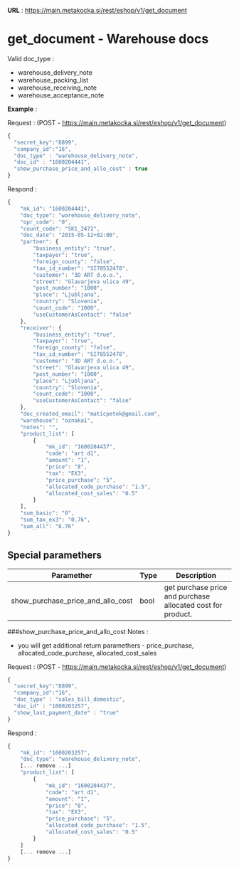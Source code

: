 **URL** : https://main.metakocka.si/rest/eshop/v1/get_document

# get_document - Warehouse docs
Valid doc_type :
* warehouse\_delivery\_note
* warehouse\_packing\_list
* warehouse\_receiving\_note
* warehouse\_acceptance\_note

**Example** :

Request : (POST - https://main.metakocka.si/rest/eshop/v1/get_document)
```javascript
{
  "secret_key":"8899",
  "company_id":"16",
  "doc_type" : "warehouse_delivery_note",
  "doc_id" : "1600204441",
  "show_purchase_price_and_allo_cost" : true
}
```
Respond :
```javascript
{
    "mk_id": "1600204441",
    "doc_type": "warehouse_delivery_note",
    "opr_code": "0",
    "count_code": "SK1_2472",
    "doc_date": "2015-05-12+02:00",
    "partner": {
        "business_entity": "true",
        "taxpayer": "true",
        "foreign_county": "false",
        "tax_id_number": "SI78552478",
        "customer": "3D ART d.o.o.",
        "street": "Glavarjeva ulica 49",
        "post_number": "1000",
        "place": "Ljubljana",
        "country": "Slovenia",
        "count_code": "1000",
        "useCustomerAsContact": "false"
    },
    "receiver": {
        "business_entity": "true",
        "taxpayer": "true",
        "foreign_county": "false",
        "tax_id_number": "SI78552478",
        "customer": "3D ART d.o.o.",
        "street": "Glavarjeva ulica 49",
        "post_number": "1000",
        "place": "Ljubljana",
        "country": "Slovenia",
        "count_code": "1000",
        "useCustomerAsContact": "false"
    },
    "doc_created_email": "maticpetek@gmail.com",
    "warehouse": "oznaka1",
    "notes": "",
    "product_list": [
        {
            "mk_id": "1600204437",
            "code": "art d1",
            "amount": "1",
            "price": "8",
            "tax": "EX3",
            "price_purchase": "5",
            "allocated_code_purchase": "1.5",
            "allocated_cost_sales": "0.5"
        }
    ],
    "sum_basic": "8",
    "sum_tax_ex3": "0.76",
    "sum_all": "8.76"
}
```

## Special paramethers
Paramether | Type | Description |
-----------|------|-------------|
show\_purchase\_price\_and\_allo\_cost | bool | get purchase price and purchase allocated cost for product.

###show\_purchase\_price\_and\_allo\_cost
Notes :
* you will get additional return paramethers - price\_purchase, allocated\_code\_purchase, allocated\_cost\_sales

Request : (POST - https://main.metakocka.si/rest/eshop/v1/get_document)
```javascript
{
  "secret_key":"8899",
  "company_id":"16",
  "doc_type" : "sales_bill_domestic",
  "doc_id" : "1600203257",
  "show_last_payment_date" : "true"
}
```
Respond :
```javascript
{
    "mk_id": "1600203257",
    "doc_type": "warehouse_delivery_note",
    [... remove ...]
    "product_list": [
        {
            "mk_id": "1600204437",
            "code": "art d1",
            "amount": "1",
            "price": "8",
            "tax": "EX3",
            "price_purchase": "5",
            "allocated_code_purchase": "1.5",
            "allocated_cost_sales": "0.5"
        }
    ]
    [... remove ...]    
}
```

